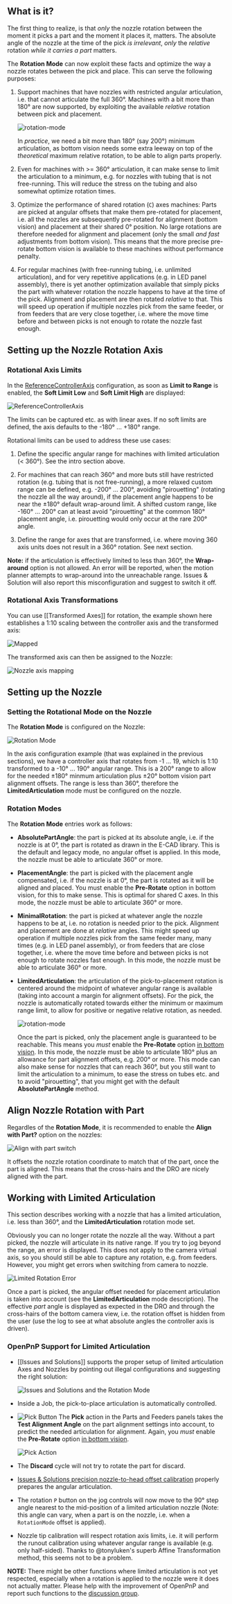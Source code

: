 ## What is it?

The first thing to realize, is that _only_ the nozzle rotation between the moment it picks a part and the moment it places it, matters. The absolute angle of the nozzle at the time of the pick _is irrelevant_, _only_ the _relative_ rotation _while it carries a part_ matters. 

The **Rotation Mode** can now exploit these facts and optimize the way a nozzle rotates between the pick and place. This can serve the following purposes:

1. Support machines that have nozzles with restricted angular articulation, i.e. that cannot articulate the full 360°. Machines with a bit more than 180° are now supported, by exploiting the available _relative_ rotation between pick and placement. 

    ![rotation-mode](https://user-images.githubusercontent.com/9963310/137022424-6ec3ce82-5983-4ef8-b0e7-890bb6c00898.png)

    In _practice_, we need a bit more than 180° (say 200°) minimum articulation, as bottom vision needs some extra leeway on top of the _theoretical_ maximum relative rotation, to be able to align parts properly.

2. Even for machines with >= 360° articulation, it can make sense to limit the articulation to a minimum, e.g. for nozzles with tubing that is not free-running. This will reduce the stress on the tubing and also somewhat optimize rotation times.

3. Optimize the performance of shared rotation (`C`) axes machines: Parts are picked at angular offsets that make them pre-rotated for placement, i.e. all the nozzles are subsequently pre-rotated for alignment (bottom vision) and placement at their shared 0° position. No large rotations are therefore needed for alignment and placement (only the small _and fast_ adjustments from bottom vision). This means that the more precise pre-rotate bottom vision is available to these machines without performance penalty. 

4. For regular machines (with free-running tubing, i.e. unlimited articulation), and for very repetitive applications (e.g. in LED panel assembly), there is yet another optimization available that simply picks the part with whatever rotation the nozzle happens to have at the time of the pick. Alignment and placement are then rotated _relative_ to that. This will speed up operation if multiple nozzles pick from the same feeder, or from feeders that are very close together, i.e. where the move time before and between picks is not enough to rotate the nozzle fast enough. 

## Setting up the Nozzle Rotation Axis

### Rotational Axis Limits

In the [ReferenceControllerAxis](https://github.com/openpnp/openpnp/wiki/Machine-Axes#referencecontrolleraxis) configuration, as soon as **Limit to Range** is enabled, the **Soft Limit Low** and **Soft Limit High** are displayed:

![ReferenceControllerAxis](https://user-images.githubusercontent.com/9963310/136701242-6cbf8e36-637c-4ee2-8eda-6e1b535f0e88.png)

The limits can be captured etc. as with linear axes. If no soft limits are defined, the axis defaults to the -180° ... +180° range.

Rotational limits can be used to address these use cases:

1. Define the specific angular range for machines with limited articulation (< 360°). See the intro section above. 

2. For machines that can reach 360° and more buts still have restricted rotation (e.g. tubing that is not free-running), a more relaxed custom range can be defined, e.g. -200° ... 200°, avoiding "pirouetting" (rotating the nozzle all the way around), if the placement angle happens to be near the ±180° default wrap-around limit. A shifted custom range, like -160° ... 200° can at least avoid "pirouetting" at the common 180° placement angle, i.e. pirouetting would only occur at the rare 200° angle. 

3. Define the range for axes that are transformed, i.e. where moving 360 axis units does not result in a 360° rotation. See next section.

**Note:** if the articulation is effectively limited to less than 360°, the **Wrap-around** option is not allowed. An error will be reported, when the motion planner attempts to wrap-around into the unreachable range. Issues & Solution will also report this misconfiguration and suggest to switch it off.

### Rotational Axis Transformations

You can use [[Transformed Axes]] for rotation, the example shown here establishes a 1:10 scaling between the controller axis and the transformed axis: 

![Mapped](https://user-images.githubusercontent.com/9963310/136701340-0c24bedc-fb9e-4723-9af3-b2b505e794d5.png)

The transformed axis can then be assigned to the Nozzle:

![Nozzle axis mapping](https://user-images.githubusercontent.com/9963310/136701429-4c9e7155-92b0-4450-ab91-a4e64a4db755.png)

## Setting up the Nozzle

### Setting the Rotational Mode on the Nozzle

The **Rotation Mode** is configured on the Nozzle:

![Rotation Mode](https://user-images.githubusercontent.com/9963310/136701468-7a676042-54d2-44ed-8030-269cd15382e4.png)

In the axis configuration example (that was explained in the previous sections), we have a controller axis that rotates from -1 ... 19, which is 1:10 transformed to a -10° ... 190° angular range. This is a 200° range to allow for the needed ±180° minmum articulation plus ±20° bottom vision part alignment offsets. The range is less than 360°, therefore the **LimitedArticulation** mode must be configured on the nozzle.

### Rotation Modes

The **Rotation Mode** entries work as follows:

- **AbsolutePartAngle**: the part is picked at its absolute angle, i.e. if the nozzle is at 0°, the part is rotated as drawn in the E-CAD library. This is the default and legacy mode, no angular offset is applied. In this mode, the nozzle must be able to articulate 360° or more. 

- **PlacementAngle**: the part is picked with the placement angle compensated, i.e. if the nozzle is at 0°, the part is rotated as it will be aligned and placed. You must enable the **Pre-Rotate** option in bottom vision, for this to make sense. This is optimal for shared C axes. In this mode, the nozzle must be able to articulate 360° or more. 

- **MinimalRotation**: the part is picked at whatever angle the nozzle happens to be at, i.e. no rotation is needed prior to the pick. Alignment and placement are done at _relative_ angles. This might speed up operation if multiple nozzles pick from the same feeder many, many times (e.g. in LED panel assembly), or from feeders that are close together, i.e. where the move time before and between picks is not enough to rotate nozzles fast enough. In this mode, the nozzle must be able to articulate 360° or more. 

- **LimitedArticulation**: the articulation of the pick-to-placement rotation is centered around the midpoint of whatever angular range is available (taking into account a margin for alignment offsets). For the pick, the nozzle is automatically rotated towards either the minimum or maximum range limit, to allow for positive or negative relative rotation, as needed. 

   ![rotation-mode](https://user-images.githubusercontent.com/9963310/137022424-6ec3ce82-5983-4ef8-b0e7-890bb6c00898.png)

  Once the part is picked, only the placement angle is guaranteed to be reachable. This means you _must_ enable the **Pre-Rotate** option [in bottom vision](https://github.com/openpnp/openpnp/wiki/Bottom-Vision#global-configuration). In this mode, the nozzle must be able to articulate 180° plus an allowance for part alignment offsets, e.g. 200° or more. This mode can also make sense for nozzles that can reach 360°, but you still want to limit the articulation to a minimum, to ease the stress on tubes etc. and to avoid "pirouetting", that you might get with the default **AbsolutePartAngle** method. 

## Align Nozzle Rotation with Part

Regardles of the **Rotation Mode**, it is recommended to enable the **Align with Part?** option on the nozzles:

![Align with part switch](https://user-images.githubusercontent.com/9963310/178480834-200e20d4-8640-46c4-8143-14903fdadc3d.png)

It offsets the nozzle rotation coordinate to match that of the part, once the part is aligned. This means that the cross-hairs and the DRO are nicely aligned with the part. 

## Working with Limited Articulation

This section describes working with a nozzle that has a limited articulation, i.e. less than 360°, and the **LimitedArticulation** rotation mode set.

Obviously you can no longer rotate the nozzle all the way. Without a part picked, the nozzle will articulate in its native range. If you try to jog beyond the range, an error is displayed. This does not apply to the camera virtual axis, so you should still be able to capture any rotation, e.g. from feeders. However, you might get errors when switching from camera to nozzle. 

![Limited Rotation Error](https://user-images.githubusercontent.com/9963310/136702778-f7300cdb-c1bc-4b61-99ad-a63d2d9038ed.png)

Once a part is picked, the angular offset needed for placement articulation is taken into account (see the **LimitedArticulation** mode description). The effective _part_ angle is displayed as expected in the DRO and through the cross-hairs of the bottom camera view, i.e. the rotation offset is hidden from the user (use the log to see at what absolute angles the controller axis is driven). 

### OpenPnP Support for Limited Articulation

- [[Issues and Solutions]] supports the proper setup of limited articulation Axes and Nozzles by pointing out illegal configurations and suggesting the right solution:

    ![Issues and Solutions and the Rotation Mode](https://user-images.githubusercontent.com/9963310/137872316-95dfd12d-4426-48eb-87a4-a131dcd6b497.png)

- Inside a Job, the pick-to-place articulation is automatically controlled. 

- ![Pick Button](https://user-images.githubusercontent.com/9963310/136702931-477b112a-bfdf-4ee1-a5da-ff68cd6614bd.png) The **Pick** action in the Parts and Feeders panels takes the **Test Alignment Angle** on the part alignment settings into account, to predict the needed articulation for alignment. Again, you _must_ enable the **Pre-Rotate** option [in bottom vision](https://github.com/openpnp/openpnp/wiki/Bottom-Vision#global-configuration). 

   ![Pick Action](https://user-images.githubusercontent.com/9963310/136702905-0b975517-62ef-4893-bd86-9ee5e86d1141.png)
 
- The **Discard** cycle will not try to rotate the part for discard.
 
- [Issues & Solutions precision nozzle-to-head offset calibration](https://github.com/openpnp/openpnp/wiki/Calibration-Solutions#calibrating-precision-camera-to-nozzle-offsets) properly prepares the angular articulation.
 
- The rotation `P` button on the jog controls will now move to the 90° step angle nearest to the mid-position of a limited articulation nozzle (Note: this angle can vary, when a part is on the nozzle, i.e. when a `RotationMode` offset is applied).

- Nozzle tip calibration will respect rotation axis limits, i.e. it will perform the runout calibration using whatever angular range is available (e.g. only half-sided). Thanks to @tonyluken's superb Affine Transformation method, this seems not to be a problem. 

**NOTE:** There might be other functions where limited articulation is not yet respected, especially when a rotation is applied to the nozzle were it does not actually matter. Please help with the improvement of OpenPnP and report such functions to the [discussion group](http://groups.google.com/group/openpnp). 
